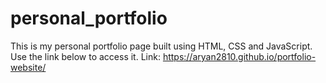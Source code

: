 # personal_portfolio
 This is my personal portfolio page built using HTML, CSS and JavaScript.
 Use the link below to access it.
 Link:  https://aryan2810.github.io/portfolio-website/
